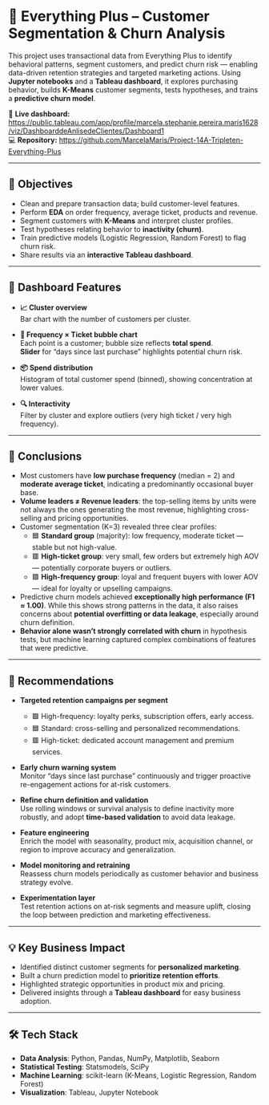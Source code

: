 # 🛒 Everything Plus – Customer Segmentation & Churn Analysis

This project uses transactional data from Everything Plus to identify behavioral patterns, segment customers, and predict churn risk — enabling data-driven retention strategies and targeted marketing actions.
Using **Jupyter notebooks** and a **Tableau dashboard**, it explores purchasing behavior, builds **K-Means** customer segments, tests hypotheses, and trains a **predictive churn model**.

🔗 **Live dashboard:** https://public.tableau.com/app/profile/marcela.stephanie.pereira.maris1628/viz/DashboarddeAnlisedeClientes/Dashboard1  
💻 **Repository:** https://github.com/MarcelaMaris/Project-14A-Tripleten-Everything-Plus

---

## 🎯 Objectives
- Clean and prepare transaction data; build customer-level features.  
- Perform **EDA** on order frequency, average ticket, products and revenue.  
- Segment customers with **K-Means** and interpret cluster profiles.  
- Test hypotheses relating behavior to **inactivity (churn)**.  
- Train predictive models (Logistic Regression, Random Forest) to flag churn risk.  
- Share results via an **interactive Tableau dashboard**.

---

## 🧭 Dashboard Features
- **📈 Cluster overview**  
  Bar chart with the number of customers per cluster.

- **🫧 Frequency × Ticket bubble chart**  
  Each point is a customer; bubble size reflects **total spend**.  
  **Slider** for “days since last purchase” highlights potential churn risk.

- **📦 Spend distribution**  
  Histogram of total customer spend (binned), showing concentration at lower values.

- **🔍 Interactivity**  
  Filter by cluster and explore outliers (very high ticket / very high frequency).

---

## 📌 Conclusions
- Most customers have **low purchase frequency** (median = 2) and **moderate average ticket**, indicating a predominantly occasional buyer base.
- **Volume leaders ≠ Revenue leaders**: the top-selling items by units were not always the ones generating the most revenue, highlighting cross-selling and pricing opportunities.
- Customer segmentation (K=3) revealed three clear profiles:
  - 🟦 **Standard group** (majority): low frequency, moderate ticket — stable but not high-value.
  - 🟥 **High-ticket group**: very small, few orders but extremely high AOV — potentially corporate buyers or outliers.
  - 🟩 **High-frequency group**: loyal and frequent buyers with lower AOV — ideal for loyalty or upselling campaigns.
- Predictive churn models achieved **exceptionally high performance (F1 ≈ 1.00)**. While this shows strong patterns in the data, it also raises concerns about **potential overfitting or data leakage**, especially around churn definition.
- **Behavior alone wasn’t strongly correlated with churn** in hypothesis tests, but machine learning captured complex combinations of features that were predictive.

---

## 📝 Recommendations
- **Targeted retention campaigns per segment**  
  - 🟩 High-frequency: loyalty perks, subscription offers, early access.  
  - 🟦 Standard: cross-selling and personalized recommendations.  
  - 🟥 High-ticket: dedicated account management and premium services.
  
- **Early churn warning system**  
  Monitor “days since last purchase” continuously and trigger proactive re-engagement actions for at-risk customers.

- **Refine churn definition and validation**  
  Use rolling windows or survival analysis to define inactivity more robustly, and adopt **time-based validation** to avoid data leakage.

- **Feature engineering**  
  Enrich the model with seasonality, product mix, acquisition channel, or region to improve accuracy and generalization.

- **Model monitoring and retraining**  
  Reassess churn models periodically as customer behavior and business strategy evolve.

- **Experimentation layer**  
  Test retention actions on at-risk segments and measure uplift, closing the loop between prediction and marketing effectiveness.


---
## 💡 Key Business Impact
- Identified distinct customer segments for **personalized marketing**.  
- Built a churn prediction model to **prioritize retention efforts**.  
- Highlighted strategic opportunities in product mix and pricing.  
- Delivered insights through a **Tableau dashboard** for easy business adoption.


---

## 🛠️ Tech Stack
- **Data Analysis**: Python, Pandas, NumPy, Matplotlib, Seaborn  
- **Statistical Testing**: Statsmodels, SciPy  
- **Machine Learning**: scikit-learn (K-Means, Logistic Regression, Random Forest)  
- **Visualization**: Tableau, Jupyter Notebook

